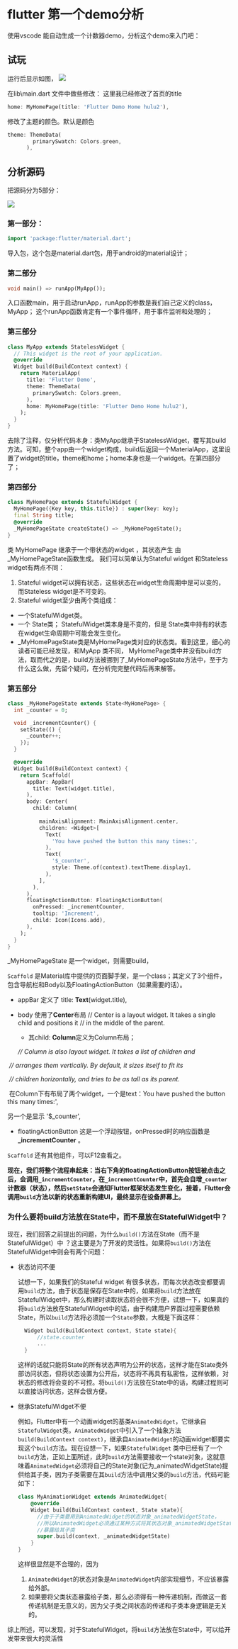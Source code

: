 # flutter 第一个demo分析

使用vscode 能自动生成一个计数器demo，分析这个demo来入门吧：

## 试玩
运行后显示如图，
![](assets/第一个demo分析0.png)

在lib\main.dart 文件中做些修改：
这里我已经修改了首页的title

```dart
home: MyHomePage(title: 'Flutter Demo Home hulu2'),
```

修改了主题的颜色。默认是颜色
```dart
theme: ThemeData(
        primarySwatch: Colors.green,
      ),
```



## 分析源码

把源码分为5部分：

![](assets/第一个demo分析1.png)

### 第一部分：
```dart
import 'package:flutter/material.dart';
```
导入包，这个包是material.dart包，用于android的material设计；

### 第二部分
```dart
void main() => runApp(MyApp());
```
入口函数main，用于启动runApp，runApp的参数是我们自己定义的class，MyApp；
这个runApp函数肯定有一个事件循环，用于事件监听和处理的；

### 第三部分
```dart
class MyApp extends StatelessWidget {
  // This widget is the root of your application.
  @override
  Widget build(BuildContext context) {
    return MaterialApp(
      title: 'Flutter Demo',
      theme: ThemeData(
        primarySwatch: Colors.green,
      ),
      home: MyHomePage(title: 'Flutter Demo Home hulu2'),
    );
  }
}
```
去除了注释，仅分析代码本身：类MyApp继承于StatelessWidget，覆写其build方法。可知，整个app由一个widget构成，build后返回一个MaterialApp，这里设置了widget的title，theme和home；home本身也是一个widget。在第四部分了；

### 第四部分
```dart
class MyHomePage extends StatefulWidget {
  MyHomePage({Key key, this.title}) : super(key: key);
  final String title;
  @override
  _MyHomePageState createState() => _MyHomePageState();
}
```
类 MyHomePage 继承于一个带状态的widget ，其状态产生 由 _MyHomePageState函数生成。
我们可以简单认为Stateful widget 和Stateless widget有两点不同：
1. Stateful widget可以拥有状态，这些状态在widget生命周期中是可以变的，而Stateless widget是不可变的。
2. Stateful widget至少由两个类组成：

- 一个StatefulWidget类。
- 一个 State类； StatefulWidget类本身是不变的，但是 State类中持有的状态在widget生命周期中可能会发生变化。
- _MyHomePageState类是MyHomePage类对应的状态类。看到这里，细心的读者可能已经发现，和MyApp 类不同， MyHomePage类中并没有build方法，取而代之的是，build方法被挪到了_MyHomePageState方法中，至于为什么这么做，先留个疑问，在分析完完整代码后再来解答。

### 第五部分
```dart
class _MyHomePageState extends State<MyHomePage> {
  int _counter = 0;

  void _incrementCounter() {
    setState(() {
      _counter++;
    });
  }

  @override
  Widget build(BuildContext context) {
    return Scaffold(
      appBar: AppBar(
        title: Text(widget.title),
      ),
      body: Center(
        child: Column(
        
          mainAxisAlignment: MainAxisAlignment.center,
          children: <Widget>[
            Text(
              'You have pushed the button this many times:',
            ),
            Text(
              '$_counter',
              style: Theme.of(context).textTheme.display1,
            ),
          ],
        ),
      ),
      floatingActionButton: FloatingActionButton(
        onPressed: _incrementCounter,
        tooltip: 'Increment',
        child: Icon(Icons.add),
      ), 
    );
  }
}

```

_MyHomePageState 是一个widget，则需要build，

`Scaffold` 是Material库中提供的页面脚手架，是一个class；其定义了3个组件，包含导航栏和Body以及FloatingActionButton（如果需要的话）。 

- appBar  定义了 title: **Text**(widget.title),

- body 使用了**Center**布局 
// Center is a layout widget. It takes a single child and positions it
// in the middle of the parent.
  
  - 其child: **Column**定义为Column布局；
  
   *// Column is also layout widget. It takes a list of children and*

​          *// arranges them vertically. By default, it sizes itself to fit its*

​          *// children horizontally, and tries to be as tall as its parent.*

​	在Column下有布局了两个widget，一个是text：You have pushed the button this many times:',

另一个是显示 '$_counter',

- floatingActionButton 这是一个浮动按钮，onPressed时的响应函数是 **_incrementCounter** 。

`Scaffold` 还有其他组件，可以F12查看之。

**现在，我们将整个流程串起来：当右下角的floatingActionButton按钮被点击之后，会调用`_incrementCounter`，在`_incrementCounter`中，首先会自增`_counter`计数器（状态），然后`setState`会通知Flutter框架状态发生变化，接着，Flutter会调用`build`方法以新的状态重新构建UI，最终显示在设备屏幕上。**

### 为什么要将build方法放在State中，而不是放在StatefulWidget中？

现在，我们回答之前提出的问题，为什么`build()`方法在State（而不是StatefulWidget）中 ？这主要是为了开发的灵活性。如果将`build()`方法在StatefulWidget中则会有两个问题：

- 状态访问不便

  试想一下，如果我们的Stateful widget 有很多状态，而每次状态改变都要调用`build`方法，由于状态是保存在State中的，如果将`build`方法放在StatefulWidget中，那么构建时读取状态将会很不方便，试想一下，如果真的将`build`方法放在StatefulWidget中的话，由于构建用户界面过程需要依赖State，所以`build`方法将必须加一个`State`参数，大概是下面这样：

  ```dart
    Widget build(BuildContext context, State state){
        //state.counter
        ...
    }
  ```

  这样的话就只能将State的所有状态声明为公开的状态，这样才能在State类外部访问状态，但将状态设置为公开后，状态将不再具有私密性，这样依赖，对状态的修改将会变的不可控。将`build()`方法放在State中的话，构建过程则可以直接访问状态，这样会很方便。

- 继承StatefulWidget不便

  例如，Flutter中有一个动画widget的基类`AnimatedWidget`，它继承自`StatefulWidget`类。`AnimatedWidget`中引入了一个抽象方法`build(BuildContext context)`，继承自`AnimatedWidget`的动画widget都要实现这个`build`方法。现在设想一下，如果`StatefulWidget` 类中已经有了一个`build`方法，正如上面所述，此时`build`方法需要接收一个state对象，这就意味着`AnimatedWidget`必须将自己的State对象(记为_animatedWidgetState)提供给其子类，因为子类需要在其`build`方法中调用父类的`build`方法，代码可能如下：

  ```dart
  class MyAnimationWidget extends AnimatedWidget{
      @override
      Widget build(BuildContext context, State state){
        //由于子类要用到AnimatedWidget的状态对象_animatedWidgetState，
        //所以AnimatedWidget必须通过某种方式将其状态对象_animatedWidgetState
        //暴露给其子类   
        super.build(context, _animatedWidgetState)
      }
  }
  ```

  这样很显然是不合理的，因为

  1. `AnimatedWidget`的状态对象是`AnimatedWidget`内部实现细节，不应该暴露给外部。
  2. 如果要将父类状态暴露给子类，那么必须得有一种传递机制，而做这一套传递机制是无意义的，因为父子类之间状态的传递和子类本身逻辑是无关的。

综上所述，可以发现，对于StatefulWidget，将`build`方法放在State中，可以给开发带来很大的灵活性